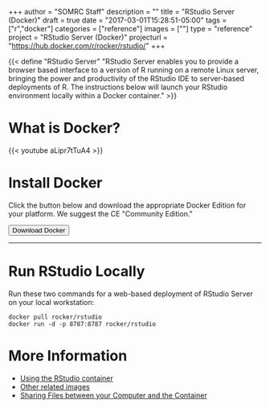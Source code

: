 +++
author = "SOMRC Staff"
description = ""
title = "RStudio Server (Docker)"
draft = true
date = "2017-03-01T15:28:51-05:00"
tags = ["r","docker"]
categories = ["reference"]
images = [""]
type = "reference"
project = "RStudio Server (Docker)"
projecturl = "https://hub.docker.com/r/rocker/rstudio/"
+++

{{< define "RStudio Server" "RStudio Server enables you to provide a browser based interface to a version of R running on a remote Linux server, bringing the power and productivity of the RStudio IDE to server-based deployments of R. The instructions below will launch your RStudio environment locally within a Docker container." >}}

# What is Docker?
{{< youtube aLipr7tTuA4 >}}

# Install Docker

Click the button below and download the appropriate Docker Edition for your platform. We suggest the CE "Community Edition."

[<button class="btn btn-success">Download Docker</button>](https://www.docker.com/)

- - -

# Run RStudio Locally

Run these two commands for a web-based deployment of RStudio Server on your local workstation:

```
docker pull rocker/rstudio
docker run -d -p 8787:8787 rocker/rstudio
```

# More Information

* [Using the RStudio container](https://github.com/rocker-org/rocker/wiki/Using-the-RStudio-image)
* [Other related images](https://github.com/rocker-org/rocker/wiki)
* [Sharing Files between your Computer and the Container](https://github.com/rocker-org/rocker/wiki/Sharing-files-with-host-machine)
